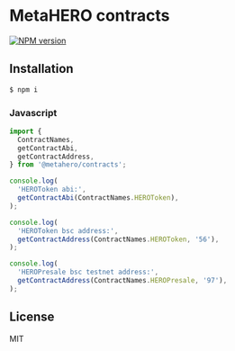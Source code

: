 # MetaHERO contracts

[![NPM version][npm-image]][npm-url]

## Installation

```bash
$ npm i
```

### Javascript

```javascript
import {
  ContractNames, 
  getContractAbi, 
  getContractAddress, 
} from '@metahero/contracts'; 

console.log(
  'HEROToken abi:',
  getContractAbi(ContractNames.HEROToken),
);

console.log(
  'HEROToken bsc address:', 
  getContractAddress(ContractNames.HEROToken, '56'),
);

console.log(
  'HEROPresale bsc testnet address:', 
  getContractAddress(ContractNames.HEROPresale, '97'),
);

```

## License

MIT

[npm-image]: https://badge.fury.io/js/%40metahero%2Fcontracts.svg
[npm-url]: https://npmjs.org/package/@metahero/contracts
